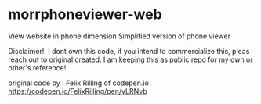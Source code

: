 # morrphoneviewer-web
View website in phone dimension
Simplified version of phone viewer

Disclaimer!:
I dont own this code, if you intend to commercialize this, pleas reach out to original created. I am keeping this as public repo for my own or other's reference!

original code by : Felix Rilling of codepen.io
https://codepen.io/FelixRilling/pen/vLRNvb